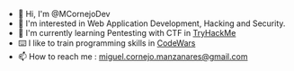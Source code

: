 - 👋 Hi, I'm @MCornejoDev
- 👀 I'm interested in Web Application Development, Hacking and Security.
- 🌱 I'm currently learning Pentesting with CTF in [TryHackMe](https://tryhackme.com/)
- ⌨️ I like to train programming skills in [CodeWars](https://www.codewars.com/)
- 📫 How to reach me : miguel.cornejo.manzanares@gmail.com

<!---
MCornejoDev/MCornejoDev is a ✨ special ✨ repository because its `README.md` (this file) appears on your GitHub profile.
You can click the Preview link to take a look at your changes.
--->
